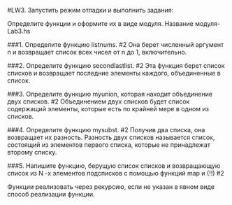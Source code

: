 #LW3. Запустить режим отладки и выполнить задания:

Определите функции и оформите их в виде модуля.  Название модуля- Lab3.hs

###1. Определите функцию listnums. #2
Она берет численный аргумент n и возвращает список всех чисел от n до 1, включительно.

###2. Определите функцию secondlastlist. #2
Эта функция берет список списков и возвращает последние элементы каждого, объединенные в список. 

###3. Определите функцию myunion, которая находит объединение двух списков. #2
Объединением двух списков будет список содержащий элементы, которые есть по крайней мере в одном из списков. 

###4. Определите функцию mysubst. #2
Получив два списка, она возвращает их разность. Разность двух списков называется список, состоящий из элементов  первого списка, которые не принадлежат второму списку.

###5. Напишите функцию, берущую список списков и возвращающую список из N -х элементов подсписков с помощью функций map и (!!) #2

Функции реализовать через рекурсию, если не указан в явном виде способ реализации функции.
